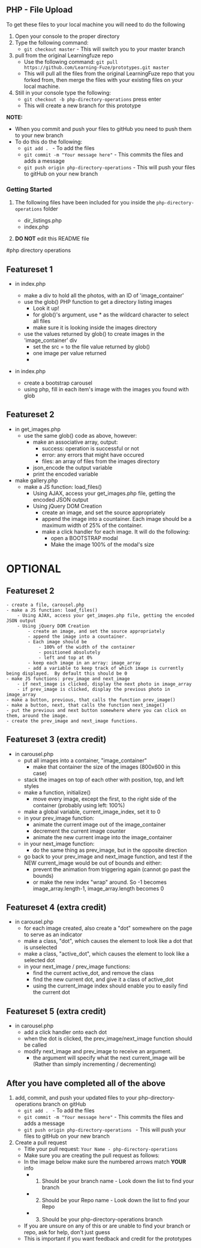 ## PHP - File Upload

To get these files to your local machine you will need to do the following

1. Open your console to the proper directory
2. Type the following command:
	- `git checkout master` - This will switch you to your master branch
3. pull from the original Learningfuze repo
	- Use the following command:
		`git pull https://github.com/Learning-Fuze/prototypes.git master`
	- This will pull all the files from the original LearningFuze repo that you forked from, then merge the files with your existing files on your local machine.
4. Still in your console type the following: 
	- `git checkout -b php-directory-operations` press enter
	- This will create a new branch for this prototype

**NOTE:**
- When you commit and push your files to gitHub you need to push them to your new branch
- To do this do the following:
	- `git add . ` - To add the files
	- `git commit -m "Your message here"` - This commits the files and adds a message
	- `git push origin php-directory-operations` - This will push your files to gitHub on your new branch

### Getting Started

1. The following files have been included for you inside the `php-directory-operations` folder
	- dir_listings.php
	- index.php

2. **DO NOT** edit this README file

#php directory operations
## Featureset 1
- in index.php
	- make a div to hold all the photos, with an ID of 'image_container'
	- use the glob() PHP function to get a directory listing images
		- Look it up!
		- for glob()'s argument, use * as the wildcard character to select all files
		- make sure it is looking inside the images directory
	- use the values returned by glob() to create images in the 'image_container' div
		- set the src = to the file value returned by glob()
		- one image per value returned
		- 
		
- in index.php
	- create a bootstrap carousel
	- using php, fill in each item's image with the images you found with glob

## Featureset 2
- in get_images.php
	- use the same glob() code as above, however:
		- make an associative array, output:
			- success: operation is successful or not
			- error: any errors that might have occured
			- files: an array of files from the images directory
		- json_encode the output variable
		- print the encoded variable
- make gallery.php
	- make a JS function: load_files()
		- Using AJAX, access your get_images.php file, getting the encoded JSON output
		- Using jQuery DOM Creation
			- create an image, and set the source appropriately
			- append the image into a countainer.  Each image should be a maximum width of 25% of the container.
			- make a click handler for each image.  It will do the following:
				- open a BOOTSTRAP modal
				- Make the image 100% of the modal's size
		
# OPTIONAL 

## Featureset 2
	- create a file, carousel.php
	- make a JS function: load_files()
		- Using AJAX, access your get_images.php file, getting the encoded JSON output
		- Using jQuery DOM Creation
			- create an image, and set the source appropriately
			- append the image into a countainer.  
			- Each image should be 
				- 100% of the width of the container
				- positioned absolutely
				- left and top at 0%
			- keep each image in an array: image_array
			- add a variable to keep track of which image is currently being displayed.  By default this should be 0
	- make JS functions: prev_image and next_image
		- if next_image is clicked, display the next photo in image_array
		- if prev_image is clicked, display the previous photo in image_array
	- make a button, previous, that calls the function prev_image()
	- make a button, next, that calls the function next_image()
	- put the previous and next button somewhere where you can click on them, around the image.
	- create the prev_image and next_image functions.  


## Featureset 3 (extra credit)
- in carousel.php
	- put all images into a container, "image_container"
		- make that container the size of the images (800x600 in this case)
	- stack the images on top of each other with position, top, and left styles 
	- make a function, initialize()
		- move every image, except the first, to the right side of the container (probably using left: 100%)
	- make a global variable, current_image_index, set it to 0
	- in your prev_image function:
		- animate the current image out of the image_container
		- decrement the current image counter
		- animate the new current image into the image_container
	- in your next_image function:
		- do the same thing as prev_image, but in the opposite direction
	- go back to your prev_image and next_image function, and test if the NEW current_image would be out of bounds and either:
		- prevent the animation from triggering again (cannot go past the bounds)
		- or make the new index "wrap" around.  So -1 becomes image_array.length-1, image_array.length becomes 0

## Featureset 4 (extra credit)
- in carousel.php
	- for each image created, also create a "dot" somewhere on the page to serve as an indicator
	- make a class, "dot", which causes the element to look like a dot that is unselected
	- make a class, "active_dot", which causes the element to look like a selected dot
	- in your next_image / prev_image functions:
		- find the current active_dot, and remove the class
		- find the new current dot, and give it a class of active_dot
		- using the current_image index should enable you to easily find the current dot

## Featureset 5 (extra credit)
- in carousel.php
	- add a click handler onto each dot
	- when the dot is clicked, the prev_image/next_image function should be called
	- modify next_image and prev_image to receive an argument.
		- the argument will specify what the next current_image will be (Rather than simply incrementing / decrementing)
	
## After you have completed all of the above

1. add, commit, and push your updated files to your php-directory-operations branch on gitHub
	- `git add . ` - To add the files
	- `git commit -m "Your message here"` - This commits the files and adds a message
	- `git push origin php-directory-operations ` - This will push your files to gitHub on your new branch
2. Create a pull request
	- Title your pull request: `Your Name - php-directory-operations`
	- Make sure you are creating the pull request as follows:
	- In the image below make sure the numbered arrows match **YOUR** info
		- 1. Should be your branch name - Look down the list to find your branch
		- 2. Should be your Repo name - Look down the list to find your Repo
		- 3. Should be your php-directory-operations branch
	- If you are unsure on any of this or are unable to find your branch or repo, ask for help, don't just guess
	- This is important if you want feedback and credit for the prototypes 

<img src="https://github.com/Learning-Fuze/prototypes/blob/assets/assets/pr_php-directory-operations.png?raw=true" alt="">
